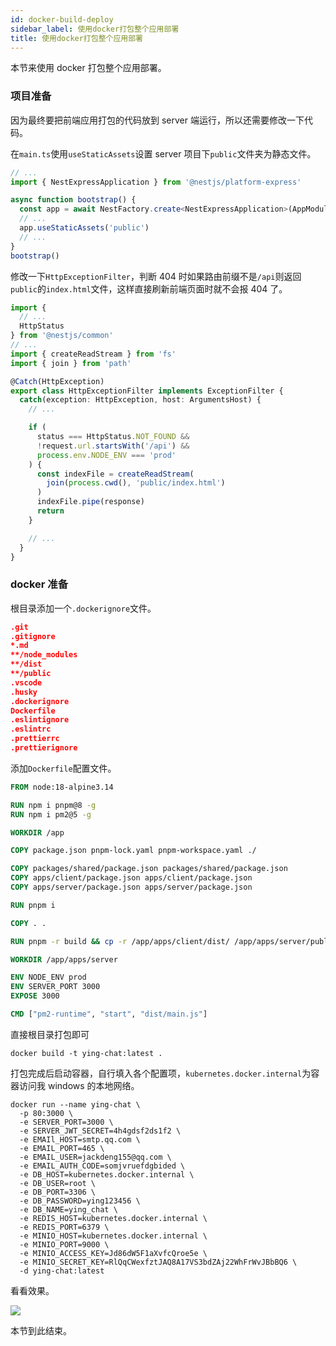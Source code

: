 ```yaml
---
id: docker-build-deploy
sidebar_label: 使用docker打包整个应用部署
title: 使用docker打包整个应用部署
---
```


本节来使用 docker 打包整个应用部署。

### 项目准备

因为最终要把前端应用打包的代码放到 server 端运行，所以还需要修改一下代码。

在`main.ts`使用`useStaticAssets`设置 server 项目下`public`文件夹为静态文件。

```ts title="apps/server/src/main.ts"
// ...
import { NestExpressApplication } from '@nestjs/platform-express'

async function bootstrap() {
  const app = await NestFactory.create<NestExpressApplication>(AppModule)
  // ...
  app.useStaticAssets('public')
  // ...
}
bootstrap()
```

修改一下`HttpExceptionFilter`，判断 404 时如果路由前缀不是`/api`则返回`public`的`index.html`文件，这样直接刷新前端页面时就不会报 404 了。

```ts title="apps/server/src/common/filter/http-exception.filter.ts"
import {
  // ...
  HttpStatus
} from '@nestjs/common'
// ...
import { createReadStream } from 'fs'
import { join } from 'path'

@Catch(HttpException)
export class HttpExceptionFilter implements ExceptionFilter {
  catch(exception: HttpException, host: ArgumentsHost) {
    // ...

    if (
      status === HttpStatus.NOT_FOUND &&
      !request.url.startsWith('/api') &&
      process.env.NODE_ENV === 'prod'
    ) {
      const indexFile = createReadStream(
        join(process.cwd(), 'public/index.html')
      )
      indexFile.pipe(response)
      return
    }

    // ...
  }
}
```

### docker 准备

根目录添加一个`.dockerignore`文件。

```json title=".dockerignore"
.git
.gitignore
*.md
**/node_modules
**/dist
**/public
.vscode
.husky
.dockerignore
Dockerfile
.eslintignore
.eslintrc
.prettierrc
.prettierignore
```

添加`Dockerfile`配置文件。

```dockerfile title="Dockerfile"
FROM node:18-alpine3.14

RUN npm i pnpm@8 -g
RUN npm i pm2@5 -g

WORKDIR /app

COPY package.json pnpm-lock.yaml pnpm-workspace.yaml ./

COPY packages/shared/package.json packages/shared/package.json
COPY apps/client/package.json apps/client/package.json
COPY apps/server/package.json apps/server/package.json

RUN pnpm i

COPY . .

RUN pnpm -r build && cp -r /app/apps/client/dist/ /app/apps/server/public/

WORKDIR /app/apps/server

ENV NODE_ENV prod
ENV SERVER_PORT 3000
EXPOSE 3000

CMD ["pm2-runtime", "start", "dist/main.js"]
```

直接根目录打包即可

```shell title="/"
docker build -t ying-chat:latest .
```

打包完成后启动容器，自行填入各个配置项，`kubernetes.docker.internal`为容器访问我 windows 的本地网络。

```shell
docker run --name ying-chat \
  -p 80:3000 \
  -e SERVER_PORT=3000 \
  -e SERVER_JWT_SECRET=4h4gdsf2ds1f2 \
  -e EMAIl_HOST=smtp.qq.com \
  -e EMAIL_PORT=465 \
  -e EMAIL_USER=jackdeng155@qq.com \
  -e EMAIL_AUTH_CODE=somjvruefdgbided \
  -e DB_HOST=kubernetes.docker.internal \
  -e DB_USER=root \
  -e DB_PORT=3306 \
  -e DB_PASSWORD=ying123456 \
  -e DB_NAME=ying_chat \
  -e REDIS_HOST=kubernetes.docker.internal \
  -e REDIS_PORT=6379 \
  -e MINIO_HOST=kubernetes.docker.internal \
  -e MINIO_PORT=9000 \
  -e MINIO_ACCESS_KEY=Jd86dW5F1aXvfcQroe5e \
  -e MINIO_SECRET_KEY=RlQqCWexfztJAQ8A17VS3bdZAj22WhFrWvJBbBQ6 \
  -d ying-chat:latest
```

看看效果。

![](./img/21/01.gif)

本节到此结束。
